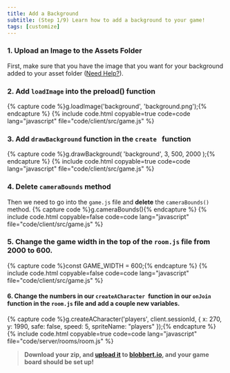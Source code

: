 ```yaml
---
title: Add a Background
subtitle: (Step 1/9) Learn how to add a background to your game!
tags: [customize]
---
```


### 1. Upload an Image to the Assets Folder
 First, make sure that you have the image that you want for your background added to your asset folder ([Need Help?](/tutorials/images/)).

### 2. Add `loadImage` into the preload() function
{% capture code %}g.loadImage('background',  'background.png');{% endcapture %}
{% include code.html copyable=true code=code lang="javascript" file="code/client/src/game.js" %}

### 3. Add `drawBackground` function in the `create ` function
{% capture code %}g.drawBackground( 'background',  3,  500,  2000 );{% endcapture %}
{% include code.html copyable=true code=code lang="javascript" file="code/client/src/game.js" %}

### 4. Delete `cameraBounds` method
Then we need to go into the `game.js` file and **delete** the `cameraBounds()` method.
{% capture code %}g.cameraBounds(){% endcapture %}
{% include code.html copyable=false code=code lang="javascript" file="code/client/src/game.js" %}

### 5. Change the game width in the top of the  `room.js` file from 2000 to 600.
{% capture code %}const GAME_WIDTH = 600;{% endcapture %}
{% include code.html copyable=false code=code lang="javascript" file="code/client/src/game.js" %}

#### 6. Change the numbers in our `createACharacter `function in our `onJoin` function in the `room.js` file and add a couple new variables.
{% capture code %}g.createACharacter('players', client.sessionId,  { x:  270, y:  1990, safe:  false, speed:  5, spriteName:  "players"  });{% endcapture %}
{% include code.html copyable=true code=code lang="javascript" file="code/server/rooms/room.js" %}

>  **Download  your  zip,  and  [upload  it](/tutorials/uploadtoserver/)  to  [blobbert.io](https://blobbert.io/),  and  your game board should be set up!**
